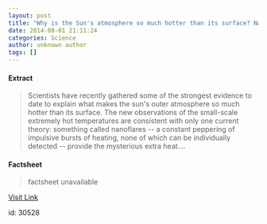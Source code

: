 ```yaml
---
layout: post
title: "Why is the Sun's atmosphere so much hotter than its surface? Nanoflares"
date: 2014-08-01 21:11:24
categories: Science
author: unknown author
tags: []
---
```



#### Extract
>Scientists have recently gathered some of the strongest evidence to date to explain what makes the sun's outer atmosphere so much hotter than its surface. The new observations of the small-scale extremely hot temperatures are consistent with only one current theory: something called nanoflares -- a constant peppering of impulsive bursts of heating, none of which can be individually detected -- provide the mysterious extra heat....

#### Factsheet
>factsheet unavailable

[Visit Link](http://feeds.sciencedaily.com/~r/sciencedaily/~3/YpDav1_XoJg/140801171124.htm)

id:   30528
